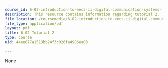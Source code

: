 ```yaml
---
course_id: 6-02-introduction-to-eecs-ii-digital-communication-systems-fall-2012
description: This resource contains information regarding tutorial 2.
file_location: /coursemedia/6-02-introduction-to-eecs-ii-digital-communication-systems-fall-2012/44ee077a1513bb24f3c026fa4986ea03_MIT6_02F12_tutor02.pdf
file_type: application/pdf
layout: pdf
title: 6.02 Tutorial 2
type: course
uid: 44ee077a1513bb24f3c026fa4986ea03

---
```

None